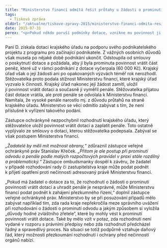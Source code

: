 ```yaml
---
title: "Ministerstvo financí odmítá řešit průtahy u žádosti o prominutí vrátit dotace"
tags:
  - Tisková zpráva
oldUrl: "/aktualne/tiskove-zpravy-2015/ministerstvo-financi-odmita-resit-prutahy-u-zadosti-o-prominuti-vratit-dotace"
date: 2015-07-31
perex: "<p>Pokud někdo poruší podmínky dotace, vznikne mu povinnost ji vrátit a zaplatit penále, v souladu se smlouvou o poskytnutí dotace. I v takovém případě by však měl mít možnost obrany. Ministerstvo financí by se při posuzování případů mělo zabývat například tím, zda rada kraje nepřekročila meze správního uvážení při rozhodování o žádosti o prominutí odvodu, jakým způsobem si vyložila „důvody hodné zvláštního zřetele“, které by mohly vést k prominutí povinnosti vrátit dotace apod.</p>"
---
```


<!-- imported from the old website -->

<p>Paní D. získala dotaci krajského úřadu na podporu svého podnikatelského projektu z programu pro začínající podnikatele. Z vážných osobních důvodů však musela po nějaké době podnikání ukončit. Odstoupila od smlouvy o poskytnutí dotace a požádala, aby jí byla prominuta povinnost vrátit část peněz, které už v rámci podnikání z dotace vyčerpala (60 000 Kč). Krajský úřad však o její žádosti ani po opakovaných výzvách téměř rok nerozhodl. Stěžovatelka proto podala stížnost Ministerstvu financí, které krajský úřad vyzvalo k činnosti. Krajský úřad nakonec její žádost zamítl, uložil jí povinnost vrátit dotaci a současně jí vyměřil penále. Stěžovatelka přijatou část dotace vrátila, ale proti penále se odvolala k Ministerstvu financí. Namítala, že vysoké penále narostlo mj. z důvodu průtahů na straně krajského úřadu. Ministerstvo se věcí odmítlo zabývat s tím, že není příslušné k vyřízení takového podání.</p><p>Zástupce ochránkyně nezpochybnil rozhodnutí krajského úřadu, který stěžovatelce uložil povinnost vrátit dotaci a zaplatit penále. Toto ostatně vyplývalo ze smlouvy o dotaci, kterou stěžovatelka podepsala. Zabýval se však postupem Ministerstva financí.</p><p><em>„Žadatelé by měli mít možnost obrany,“</em> zdůraznil zástupce veřejné ochránkyně práv Stanislav Křeček. <em>„Přitom je ale postup při prominutí odvodu a penále podle malých rozpočtových pravidel v praxi stále rozdílný a problematický.“</em> Zástupce ombudsmanky dospěl k závěru, že žadatel v případě rozhodování rady či zastupitelstva kraje může podat podnět k přijetí opatření proti nečinnosti adresovaný právě Ministerstvu financí. </p><p>„Pokud má žadatel o dotace za to, že rozhodnutí o žádosti o prominutí povinnosti vrátit dotaci a uhradit penále je nesprávné, může Ministerstvu financí podat podnět k zahájení přezkumného řízení,“ doplnil zástupce veřejné ochránkyně práv. Ministerstvo by se při posuzování případů mělo zabývat například tím, zda rada kraje nepřekročila meze správního uvážení při rozhodování o žádosti o prominutí odvodu a jakým způsobem si vyložila „důvody hodné zvláštního zřetele“, které by mohly vést k prominutí povinnosti vrátit dotace. Také by mělo vzít v potaz, zda rozhodnutí není vydané v rozporu s právními předpisy nebo zda rozhodnutí předcházel řádný a spravedlivý proces. Na situaci se totiž podpůrně vztahuje daňový řád, který možnosti přezkoumání rozhodnutí i ochrany před <a name="_GoBack"></a>nečinností orgánů nabízí.</p>
